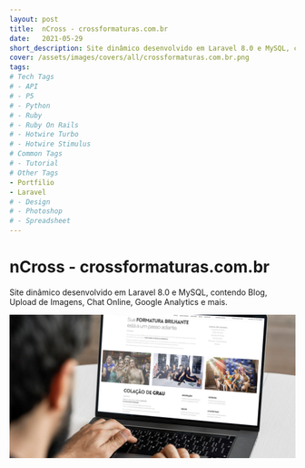 ```yaml
---
layout: post
title:  nCross - crossformaturas.com.br
date:   2021-05-29
short_description: Site dinâmico desenvolvido em Laravel 8.0 e MySQL, contendo Blog, Upload de Imagens, Chat Online, Google Analytics e mais.
cover: /assets/images/covers/all/crossformaturas.com.br.png
tags:
# Tech Tags
# - API
# - P5
# - Python
# - Ruby
# - Ruby On Rails
# - Hotwire Turbo
# - Hotwire Stimulus
# Common Tags
# - Tutorial
# Other Tags
- Portfilio
- Laravel
# - Design
# - Photoshop
# - Spreadsheet
---
```


# nCross - crossformaturas.com.br

Site dinâmico desenvolvido em Laravel 8.0 e MySQL, contendo Blog, Upload de Imagens, Chat Online, Google Analytics e mais.

<div>
  <a href="http://www.crossformaturas.com.br" target="_blank" class="text-decoration-none">
  <img src="/assets/images/covers/all/crossformaturas.com.br.png" alt="" class=" w-100 img-fluid rounded-3 shadow mb-4">
  </a>
</div>

